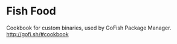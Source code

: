 # Fish Food

Cookbook for custom binaries, used by GoFish Package Manager. http://gofi.sh/#cookbook
